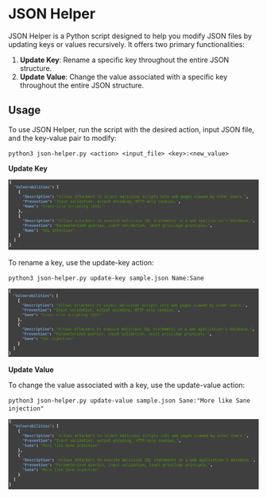 # JSON Helper

JSON Helper is a Python script designed to help you modify JSON files by updating keys or values recursively. It offers two primary functionalities:

1. **Update Key**: Rename a specific key throughout the entire JSON structure.
2. **Update Value**: Change the value associated with a specific key throughout the entire JSON structure.

## Usage

To use JSON Helper, run the script with the desired action, input JSON file, and the key-value pair to modify:

```
python3 json-helper.py <action> <input_file> <key>:<new_value>
```
**Update Key**

![Before](screenshots/before_key_update.png)

To rename a key, use the update-key action:

```
python3 json-helper.py update-key sample.json Name:Sane
```

![After](screenshots/after_key_update.png)

**Update Value**

To change the value associated with a key, use the update-value action:

```
python3 json-helper.py update-value sample.json Sane:"More like Sane injection"
```
![After](screenshots/after_value_update.png)
